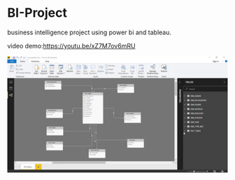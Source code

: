 # BI-Project
business intelligence project using power bi and tableau.

video demo:https://youtu.be/xZ7M7ov6mRU

![](snapshot.png)



